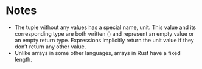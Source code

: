 # Notes

* The tuple without any values has a special name, unit. This value and its corresponding type are both written () and represent an empty value or an empty return type. Expressions implicitly return the unit value if they don’t return any other value.
* Unlike arrays in some other languages, arrays in Rust have a fixed length.